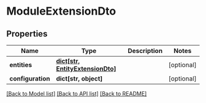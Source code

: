 # ModuleExtensionDto


## Properties
Name | Type | Description | Notes
------------ | ------------- | ------------- | -------------
**entities** | [**dict[str, EntityExtensionDto]**](EntityExtensionDto.md) |  | [optional] 
**configuration** | **dict[str, object]** |  | [optional] 

[[Back to Model list]](../README.md#documentation-for-models) [[Back to API list]](../README.md#documentation-for-api-endpoints) [[Back to README]](../README.md)


